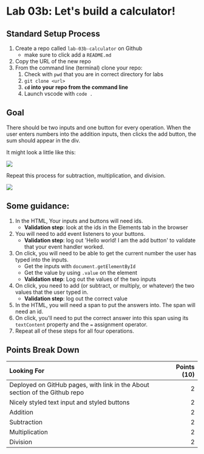 Lab 03b: Let's build a calculator!
===


## Standard Setup Process

1. Create a repo called `lab-03b-calculator` on Github
    - make sure to click add a `README.md`
1. Copy the URL of the new repo
1. From the command line (terminal) clone your repo:
    1. Check with `pwd` that you are in correct directory for labs
    1. `git clone <url>`
    1. **`cd` into your repo from the command line**
    1. Launch vscode with `code .`

## Goal

There should be two inputs and one button for every operation. When the user enters numbers into the addition inputs, then clicks the add button, the sum should appear in the div.

It might look a little like this:

![](./calculator.png)

Repeat this process for subtraction, multiplication, and division.

![](./outcome-validation.png)

## Some guidance:

1) In the HTML, Your inputs and buttons will need ids.
    - **Validation step**: look at the ids in the Elements tab in the browser
1) You will need to add event listeners to your buttons.
    - **Validation step**: log out 'Hello world! I am the add button' to validate that your event handler worked.
1) On click, you will need to be able to get the current number the user has typed into the inputs.
    - Get the inputs with `document.getElementById`
    - Get the value by using `.value` on the element
    - **Validation step**: Log out the values of the two inputs
1) On click, you need to add (or subtract, or multiply, or whatever) the two values that the user typed in.
    - **Validation step**: log out the correct value
1) In the HTML, you will need a span to put the answers into. The span will need an id.
1) On click, you'll need to put the correct answer into this span using its `textContent` property and the `=` assignment operator.
1) Repeat all of these steps for all four operations.

## Points Break Down

Looking For | Points (10)
:--|--:
Deployed on GitHub pages, with link in the About section of the Github repo | 2
Nicely styled text input and styled buttons | 2
Addition | 2
Subtraction | 2
Multiplication | 2
Division | 2